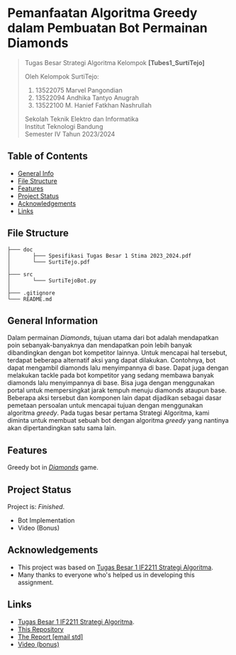 # Pemanfaatan Algoritma Greedy dalam Pembuatan Bot Permainan Diamonds

> Tugas Besar Strategi Algoritma Kelompok **[Tubes1_SurtiTejo]**
>
> Oleh Kelompok SurtiTejo:<br>
> 1. 13522075 Marvel Pangondian<br>
> 2. 13522094 Andhika Tantyo Anugrah<br>
> 3. 13522100 M. Hanief Fatkhan Nashrullah<br>
>
> Sekolah Teknik Elektro dan Informatika<br>
> Institut Teknologi Bandung<br>
> Semester IV Tahun 2023/2024


## Table of Contents
* [General Info](#general-information)
* [File Structure](#file-structure)
* [Features](#features)
* [Project Status](#project-status)
* [Acknowledgements](#acknowledgements)
* [Links](#links)

## File Structure
```
├─── doc
│       ├─── Spesifikasi Tugas Besar 1 Stima 2023_2024.pdf
│       └─── SurtiTejo.pdf
│   
├─── src
│       └─── SurtiTejoBot.py
│
├─── .gitignore
└─── README.md

```

## General Information
Dalam permainan _Diamonds_, tujuan utama dari bot adalah mendapatkan poin sebanyak-banyaknya dan mendapatkan poin lebih banyak dibandingkan dengan bot kompetitor lainnya. Untuk mencapai hal tersebut, terdapat beberapa alternatif aksi yang dapat dilakukan. Contohnya, bot dapat mengambil diamonds lalu menyimpannya di base. Dapat juga dengan melakukan tackle pada bot kompetitor yang sedang membawa banyak diamonds lalu menyimpannya di base. Bisa juga dengan menggunakan portal untuk mempersingkat jarak tempuh menuju diamonds ataupun base. Beberapa aksi tersebut dan komponen lain dapat dijadikan sebagai dasar pemetaan persoalan untuk mencapai tujuan dengan menggunakan algoritma _greedy_. Pada tugas besar pertama Strategi Algoritma, kami diminta untuk membuat sebuah bot dengan algoritma _greedy_ yang nantinya akan dipertandingkan satu sama lain.


## Features
Greedy bot in [_Diamonds_](https://github.com/Etimo/diamonds2/) game.


## Project Status
Project is: _Finished_.
- Bot Implementation
- Video (Bonus)


## Acknowledgements
- This project was based on [Tugas Besar 1 IF2211 Strategi Algoritma](https://docs.google.com/document/d/13cbmMVXviyu8eKQ6heqgDzt4JNNMeAZO/edit).
- Many thanks to everyone who's helped us in developing this assignment.


## Links
- [Tugas Besar 1 IF2211 Strategi Algoritma](https://docs.google.com/document/d/13cbmMVXviyu8eKQ6heqgDzt4JNNMeAZO/edit).
- [This Repository](https://github.com/hannoobz/Tubes1_SurtiTejo)
- [The Report [email std]](https://docs.google.com/document/d/1xJo6XP-dgRZwX9_Br58DGvOrsi-no30qGedizIJ4ENg/edit?usp=sharing)
- [Video (bonus)](https://youtu.be/8dTMAh2FVZI?si=N8WVxJRcijh30NdR)
